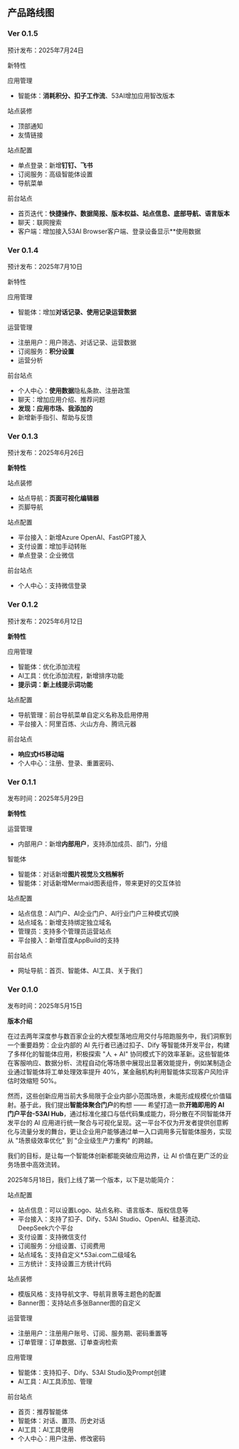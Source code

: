 ## 产品路线图

### Ver 0.1.5

预计发布：2025年7月24日

新特性

应用管理

* 智能体：**消耗积分、扣子工作流**、53AI增加应用智改版本

站点装修

* 顶部通知
* 友情链接

站点配置

* 单点登录：新增**钉钉、飞书**
* 订阅服务：高级智能体设置
* 导航菜单

前台站点

* 首页迭代：**快捷操作、数据简报、版本权益、站点信息、底部导航、语言版本**
* 聊天：联网搜索
* 客户端：增加接入53AI Browser客户端、登录设备显示**使用数据

### Ver 0.1.4

预计发布：2025年7月10日

新特性

应用管理

* 智能体：增加**对话记录、使用记录运营数据**

运营管理

* 注册用户：用户筛选、对话记录、运营数据
* 订阅服务：**积分设置**
* 运营分析

前台站点

* 个人中心：**使用数据**隐私条款、注册政策
* 聊天：增加应用介绍、推荐问题
* **发现：应用市场、我添加的**
* 新增新手指引、帮助与反馈

### Ver 0.1.3

预计发布：2025年6月26日

**新特性**

站点装修

* 站点导航：**页面可视化编辑器**
* 页脚导航

站点配置

* 平台接入：新增Azure OpenAI、FastGPT接入
* 支付设置：增加手动转账
* 单点登录：企业微信

前台站点

* 个人中心：支持微信登录

### Ver 0.1.2

预计发布：2025年6月12日

**新特性**

应用管理

* 智能体：优化添加流程
* AI工具：优化添加流程，新增排序功能
* **提示词：新上线提示词功能**

站点配置

* 导航管理：前台导航菜单自定义名称及启用停用
* 平台接入：阿里百炼、火山方舟、腾讯元器

前台站点

* **响应式H5移动端**
* 个人中心：注册、登录、重置密码、

### Ver 0.1.1

发布时间：2025年5月29日

**新特性**

运营管理

* 内部用户：新增**内部用户**，支持添加成员、部门，分组

智能体

* 智能体：对话新增**图片视觉**及**文档解析**
* 智能体：对话新增Mermaid图表组件，带来更好的交互体验

站点配置

* 站点信息：AI门户、AI企业门户、AI行业门户三种模式切换
* 站点域名：新增支持绑定独立域名
* 管理员：支持多个管理员运营站点
* 平台接入：新增百度AppBuild的支持

前台站点

* 网址导航：首页、智能体、AI工具、关于我们

### Ver 0.1.0

发布时间：2025年5月15日

**版本介绍**

在过去两年深度参与数百家企业的大模型落地应用交付与陪跑服务中，我们洞察到一个重要趋势：企业内部的 AI 先行者已通过扣子、Dify 等智能体开发平台，构建了多样化的智能体应用，积极探索 "人 + AI" 协同模式下的效率革新。这些智能体在客服响应、数据分析、流程自动化等场景中展现出显著效能提升，例如某制造企业通过智能体将工单处理效率提升 40%，某金融机构利用智能体实现客户风险评估时效缩短 50%。

然而，这些创新应用当前大多局限于企业内部小范围场景，未能形成规模化价值辐射。基于此，我们提出**智能体聚合门户**的构想 —— 希望打造一款**开箱即用的 AI 门户平台-53AI Hub**，通过标准化接口与低代码集成能力，将分散在不同智能体开发平台的 AI 应用进行统一聚合与可视化呈现。这一平台不仅为开发者提供创意孵化与流量分发的舞台，更让企业用户能够通过单一入口调用多元智能体服务，实现从 "场景级效率优化" 到 "企业级生产力重构" 的跨越。

我们的目标，是让每一个智能体创新都能突破应用边界，让 AI 价值在更广泛的业务场景中高效流转。

2025年5月18日，我们上线了第一个版本，以下是功能简介：

站点配置

* 站点信息：可以设置Logo、站点名称、语言版本、版权信息等
* 平台接入：支持了扣子、Dify、53AI Studio、OpenAI、硅基流动、DeepSeek六个平台
* 支付设置：支持微信支付
* 订阅服务：分组设置、订阅费用
* 站点域名：支持自定义*.53ai.com二级域名
* 三方统计：支持设置三方统计代码

站点装修

* 模版风格：支持导航文字、导航背景等主题色的配置
* Banner图：支持站点多张Banner图的自定义

运营管理

* 注册用户：注册用户账号、订阅、服务期、密码重置等
* 订单管理：订单数据、订单查询检索

应用管理

* 智能体：支持扣子、Dify、53AI Studio及Prompt创建
* AI工具：AI工具添加、管理

前台站点

* 首页：推荐智能体
* 智能体：对话、置顶、历史对话
* AI工具：AI工具使用
* 个人中心：用户注册、修改密码
